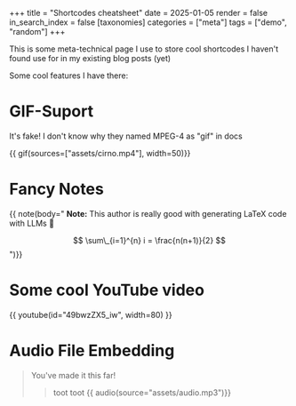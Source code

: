 +++
title = "Shortcodes cheatsheet"
date = 2025-01-05
render = false
in_search_index = false
[taxonomies]
categories = ["meta"]
tags = ["demo", "random"]
+++

This is some meta-technical page I use to store cool shortcodes I haven't found use for in my existing blog posts (yet)

<!-- more -->

Some cool features I have there:

# GIF-Suport

It's fake! I don't know why they named MPEG-4 as "gif" in docs

{{ gif(sources=["assets/cirno.mp4"], width=50)}}

# Fancy Notes

{{ note(body="
**Note:** This author is really good with generating LaTeX code with LLMs 🤭

$$ \sum\_{i=1}^{n} i = \frac{n(n+1)}{2} $$
")}}

# Some cool YouTube video

{{ youtube(id="49bwzZX5_iw", width=80) }}

# Audio File Embedding

> You've made it this far!
> > toot toot
{{ audio(source="assets/audio.mp3")}}

